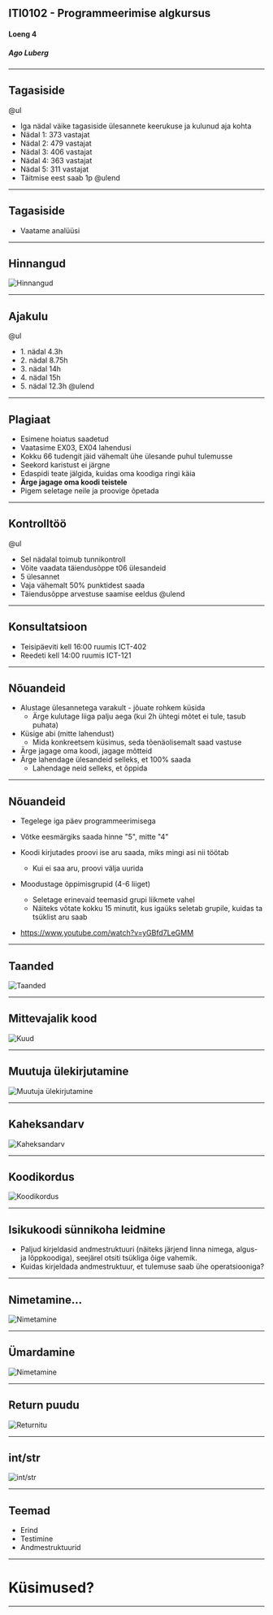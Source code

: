 ## ITI0102 - Programmeerimise algkursus
#### Loeng 4
##### Ago Luberg

---


## Tagasiside

@ul
- Iga nädal väike tagasiside ülesannete keerukuse ja kulunud aja kohta
- Nädal 1: 373 vastajat
- Nädal 2: 479 vastajat
- Nädal 3: 406 vastajat
- Nädal 4: 363 vastajat
- Nädal 5: 311 vastajat
- Täitmise eest saab 1p
@ulend

---

## Tagasiside

- Vaatame analüüsi

---

## Hinnangud

![Hinnangud](loeng4/ex_stat.png)

---

## Ajakulu

@ul
- 1\. nädal 4.3h
- 2\. nädal 8.75h
- 3\. nädal 14h
- 4\. nädal 15h
- 5\. nädal 12.3h
@ulend

---

## Plagiaat

- Esimene hoiatus saadetud
- Vaatasime EX03, EX04 lahendusi
- Kokku 66 tudengit jäid vähemalt ühe ülesande puhul tulemusse
- Seekord karistust ei järgne
- Edaspidi teate jälgida, kuidas oma koodiga ringi käia
- **Ärge jagage oma koodi teistele**
- Pigem seletage neile ja proovige õpetada

---

## Kontrolltöö

@ul
- Sel nädalal toimub tunnikontroll
- Võite vaadata täiendusõppe t06 ülesandeid
- 5 ülesannet
- Vaja vähemalt 50% punktidest saada
- Täiendusõppe arvestuse saamise eeldus 
@ulend

---

## Konsultatsioon

- Teisipäeviti kell 16:00 ruumis ICT-402
- Reedeti kell 14:00 ruumis ICT-121

---

## Nõuandeid

- Alustage ülesannetega varakult - jõuate rohkem küsida
  - Ärge kulutage liiga palju aega (kui 2h ühtegi mõtet ei tule, tasub puhata)
- Küsige abi (mitte lahendust)
  - Mida konkreetsem küsimus, seda tõenäolisemalt saad vastuse
- Ärge jagage oma koodi, jagage mõtteid
- Ärge lahendage ülesandeid selleks, et 100% saada
  - Lahendage neid selleks, et õppida

---

## Nõuandeid

- Tegelege iga päev programmeerimisega
- Võtke eesmärgiks saada hinne "5", mitte "4"
- Koodi kirjutades proovi ise aru saada, miks mingi asi nii töötab
  - Kui ei saa aru, proovi välja uurida
- Moodustage õppimisgrupid (4-6 liiget)
  - Seletage erinevaid teemasid grupi liikmete vahel
  - Näiteks võtate kokku 15 minutit, kus igaüks seletab grupile, kuidas ta tsüklist aru saab

- https://www.youtube.com/watch?v=yGBfd7LeGMM
---

## Taanded

![Taanded](loeng4/code_too_many_indents.png)


---

## Mittevajalik kood

![Kuud](loeng4/code_months.png)

---

## Muutuja ülekirjutamine

![Muutuja ülekirjutamine](loeng4/code_fixed_idcode.png)

---

## Kaheksandarv

![Kaheksandarv](loeng4/code_octal.png)

---

## Koodikordus

![Koodikordus](loeng4/code_repeat_result_string.png)


---

## Isikukoodi sünnikoha leidmine

- Paljud kirjeldasid andmestruktuuri (näiteks järjend linna nimega, algus- ja lõppkoodiga), seejärel otsiti tsükliga õige vahemik.
- Kuidas kirjeldada andmestruktuur, et tulemuse saab ühe operatsiooniga?

---

## Nimetamine...

![Nimetamine](loeng4/code_holy_s.png)

---

## Ümardamine

![Nimetamine](loeng4/code_round.png)

---

## Return puudu

![Returnitu](loeng4/code_tk_no_return.png)

---

## int/str

![int/str](loeng4/code_tk_int_str.png)

---

## Teemad

- Erind
- Testimine
- Andmestruktuurid

---

# Küsimused?

---
